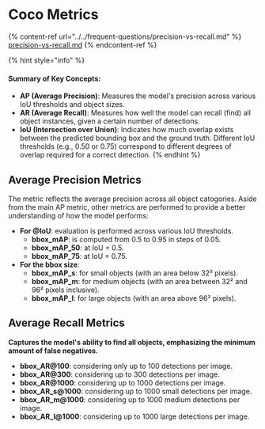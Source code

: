 # Coco Metrics

{% content-ref url="../../frequent-questions/precision-vs-recall.md" %}
[precision-vs-recall.md](../../frequent-questions/precision-vs-recall.md)
{% endcontent-ref %}

{% hint style="info" %}
#### Summary of Key Concepts:

* **AP (Average Precision)**: Measures the model's precision across various IoU thresholds and object sizes.
* **AR (Average Recall)**: Measures how well the model can recall (find) all object instances, given a certain number of detections.
* **IoU (Intersection over Union)**: Indicates how much overlap exists between the predicted bounding box and the ground truth. Different IoU thresholds (e.g., 0.50 or 0.75) correspond to different degrees of overlap required for a correct detection.
{% endhint %}

## Average Precision Metrics

The metric reflects the average precision across all object catogories. Aside from the main AP metric, other metrics are performed to provide a better understanding of how the model performs:

* **For @IoU**: evaluation is performed across various IoU thresholds.
  * **bbox\_mAP**: is computed from 0.5 to 0.95 in steps of 0.05.
  * **bbox\_mAP\_50**:  at IoU = 0.5.
  * **bbox\_mAP\_75**: at IoU = 0.75.
* **For the bbox size**:
  * **bbox\_mAP\_s**: for small objects (with an area below 32² pixels).
  * **bbox\_mAP\_m**: for medium objects (with an area between 32² and 96² pixels inclusive).
  * **bbox\_mAP\_l**: for large objects (with an area above 96² pixels).

## Average Recall Metrics

**Captures the model's ability to find all objects, emphasizing the minimum amount of false negatives.**

* **bbox\_AR@100**: considering only up to 100 detections per image.
* **bbox\_AR@300**: considering up to 300 detections per image.
* **bbox\_AR@1000**: considering up to 1000 detections per image.
* **bbox\_AR\_s@1000**: considering up to 1000 small detections per image.
* **bbox\_AR\_m@1000**: considering up to 1000 medium detections per image.
* **bbox\_AR\_l@1000**: considering up to 1000 large detections per image.



